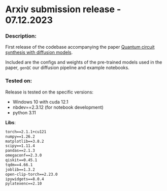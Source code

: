 
# Arxiv submission release - 07.12.2023

### Description:

First release of the codebase accompanying the paper [Quantum circuit synthesis with diffusion models](https://arxiv.org/abs/2311.02041).

Included are the configs and weights of the pre-trained models used in the paper, `genQC` our diffusion pipeline and example notebooks.

### Tested on:

Release is tested on the specific versions:

- Windows 10 with cuda 12.1
- nbdev==2.3.12 (for notebook development)
- python 3.11

**Libs**:

```txt 
torch==2.1.1+cu121
numpy==1.26.2
matplotlib==3.8.2
scipy==1.11.4
pandas==2.1.3
omegaconf==2.3.0
qiskit==0.45.1
tqdm==4.66.1
joblib==1.3.2
open-clip-torch==2.23.0
ipywidgets==8.0.4
pylatexenc==2.10
```